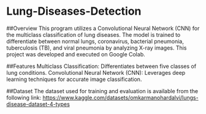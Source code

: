 # Lung-Diseases-Detection
##Overview
This program utilizes a Convolutional Neural Network (CNN) for the multiclass classification of lung diseases. The model is trained to differentiate between normal lungs, coronavirus, bacterial pneumonia, tuberculosis (TB), and viral pneumonia by analyzing X-ray images. This project was developed and executed on Google Colab.

##Features
Multiclass Classification: Differentiates between five classes of lung conditions.
Convolutional Neural Network (CNN): Leverages deep learning techniques for accurate image classification.

##Dataset
The dataset used for training and evaluation is available from the following link:
https://www.kaggle.com/datasets/omkarmanohardalvi/lungs-disease-dataset-4-types
